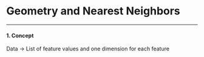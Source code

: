 # Geometry and Nearest Neighbors 

---



#### 1. Concept

Data -&gt; List of feature values and one dimension for each feature







